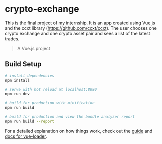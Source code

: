 # crypto-exchange
This is the final project of my internship. It is an app created using Vue.js and the ccxt library (https://github.com/ccxt/ccxt). The user chooses one crypto exchange and one crypto asset pair and sees a list of the latest trades. 
> A Vue.js project

## Build Setup

``` bash
# install dependencies
npm install

# serve with hot reload at localhost:8080
npm run dev

# build for production with minification
npm run build

# build for production and view the bundle analyzer report
npm run build --report
```

For a detailed explanation on how things work, check out the [guide](http://vuejs-templates.github.io/webpack/) and [docs for vue-loader](http://vuejs.github.io/vue-loader).
